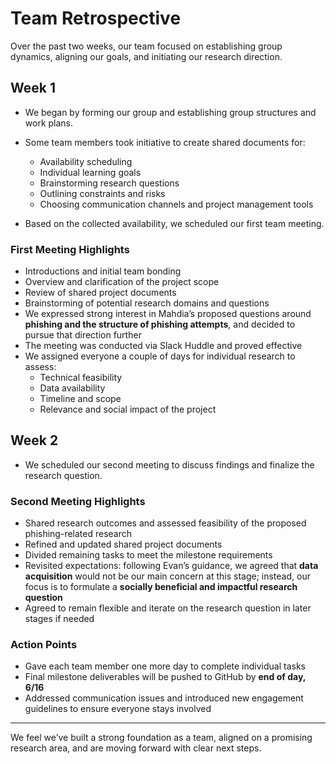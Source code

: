 
# Team Retrospective

Over the past two weeks, our team focused on establishing group dynamics, aligning our goals, and initiating our research direction.

## Week 1

- We began by forming our group and establishing group structures and work plans.
- Some team members took initiative to create shared documents for:
  - Availability scheduling
  - Individual learning goals
  - Brainstorming research questions
  - Outlining constraints and risks
  - Choosing communication channels and project management tools

- Based on the collected availability, we scheduled our first team meeting.

### First Meeting Highlights

- Introductions and initial team bonding
- Overview and clarification of the project scope
- Review of shared project documents
- Brainstorming of potential research domains and questions
- We expressed strong interest in Mahdia’s proposed questions around **phishing and the structure of phishing attempts**, and decided to pursue that direction further
- The meeting was conducted via Slack Huddle and proved effective
- We assigned everyone a couple of days for individual research to assess:
  - Technical feasibility
  - Data availability
  - Timeline and scope
  - Relevance and social impact of the project

## Week 2

- We scheduled our second meeting to discuss findings and finalize the research question.

### Second Meeting Highlights

- Shared research outcomes and assessed feasibility of the proposed phishing-related research
- Refined and updated shared project documents
- Divided remaining tasks to meet the milestone requirements
- Revisited expectations: following Evan’s guidance, we agreed that **data acquisition** would not be our main concern at this stage; instead, our focus is to formulate a **socially beneficial and impactful research question**
- Agreed to remain flexible and iterate on the research question in later stages if needed

### Action Points

- Gave each team member one more day to complete individual tasks
- Final milestone deliverables will be pushed to GitHub by **end of day, 6/16**
- Addressed communication issues and introduced new engagement guidelines to ensure everyone stays involved

---

We feel we’ve built a strong foundation as a team, aligned on a promising research area, and are moving forward with clear next steps.

